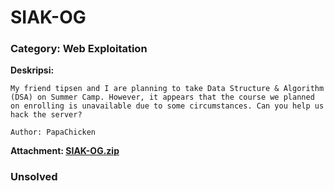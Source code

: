 # SIAK-OG
### Category: Web Exploitation

**Deskripsi:**
```
My friend tipsen and I are planning to take Data Structure & Algorithm (DSA) on Summer Camp. However, it appears that the course we planned on enrolling is unavailable due to some circumstances. Can you help us hack the server?

Author: PapaChicken
```
**Attachment: [SIAK-OG.zip](https://github.com/FieryBanana101/COMPFEST-16_TeamBaruBelajarCTF/blob/main/Qualification/SIAK-OG/SIAK-OG.zip)**

### Unsolved
